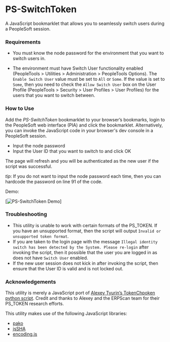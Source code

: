 # PS-SwitchToken

A JavaScript bookmarklet that allows you to seamlessly switch users during a PeopleSoft session.


### Requirements
- You must know the node password for the environment that you want to switch users in.

- The environment must have Switch User functionality enabled (PeopleTools > Utilities > Administration > PeopleTools Options).  The ` Enable Switch User` value must be set to `All` or `Some`.  If the value is set to `Some`, then you need to check the `Allow Switch User` box on the User Profile (PeopleTools > Security > User Profiles > User Profiles) for the users that you want to switch between.

### How to Use
Add the _PS-SwitchToken_ bookmarklet to your browser’s bookmarks, login to the PeopleSoft web interface (PIA) and click the bookmarklet.  Alternatively, you can invoke the JavaScript code in your browser's dev console in a PeopleSoft session. 

-	Input the node password
-	Input the User ID that you want to switch to and click OK

The page will refresh and you will be authenticated as the new user if the script was successful.

_tip_: If you do not want to input the node password each time, then you can hardcode the password on line 91 of the code.

Demo:

[![PS-SwitchToken Demo](http://www.peoplesoftmods.com/Images/PS-SwitchToken_Demo.gif)]

### Troubleshooting
- This utility is unable to work with certain formats of the PS_TOKEN.  If you have an unsupported format, then the script will output `Invalid or unsupported token format`.  
- If you are taken to the login page with the message `Illegal identity switch has been detected by the System. Please re-login` after invoking the script, then it possible that the user you are logged in as does not have `Switch User` enabled.
- If the new user session does not kick in after invoking the script, then ensure that the User ID is valid and is not locked out.

### Acknowledgements
This utility is merely a JavaScript port of [Alexey Tyurin’s TokenChpoken python script](https://erpscan.com/press-center/blog/peoplesoft-security-part-4-peoplesoft-pentest-using-tokenchpoken-tool/).  Credit and thanks to Alexey and the ERPScan team for their PS_TOKEN research efforts.  

This utility makes use of the following JavaScript libraries: 
- [pako](https://github.com/nodeca/pako)
- [jsSHA](https://github.com/Caligatio/jsSHA)
- [encoding.js](https://github.com/polygonplanet/encoding.js/)
